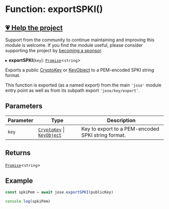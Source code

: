 # Function: exportSPKI()

## [💗 Help the project](https://github.com/sponsors/panva)

Support from the community to continue maintaining and improving this module is welcome. If you find the module useful, please consider supporting the project by [becoming a sponsor](https://github.com/sponsors/panva).

▸ **exportSPKI**(`key`): [`Promise`](https://developer.mozilla.org/docs/Web/JavaScript/Reference/Global_Objects/Promise)\<`string`\>

Exports a public [CryptoKey](https://developer.mozilla.org/docs/Web/API/CryptoKey) or [KeyObject](https://nodejs.org/api/crypto.html#class-keyobject) to a PEM-encoded SPKI string format.

This function is exported (as a named export) from the main `'jose'` module entry point as well
as from its subpath export `'jose/key/export'`.

## Parameters

| Parameter | Type | Description |
| ------ | ------ | ------ |
| `key` | [`CryptoKey`](https://developer.mozilla.org/docs/Web/API/CryptoKey) \| [`KeyObject`](../../../types/interfaces/KeyObject.md) | Key to export to a PEM-encoded SPKI string format. |

## Returns

[`Promise`](https://developer.mozilla.org/docs/Web/JavaScript/Reference/Global_Objects/Promise)\<`string`\>

## Example

```js
const spkiPem = await jose.exportSPKI(publicKey)

console.log(spkiPem)
```
